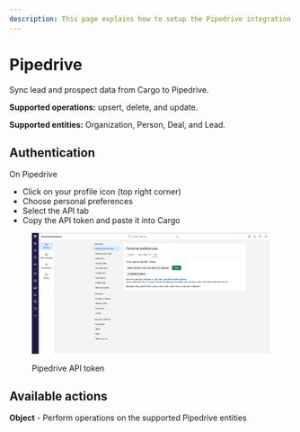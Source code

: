 ```yaml
---
description: This page explains how to setup the Pipedrive integration on Cargo.
---
```


# Pipedrive

Sync lead and prospect data from Cargo to Pipedrive.

**Supported operations:** upsert, delete, and update.

**Supported entities:** Organization, Person, Deal, and Lead.

## Authentication

On Pipedrive

* Click on your profile icon (top right corner)
* Choose personal preferences
* Select the API tab
* Copy the API token and paste it into Cargo

<figure><img src="../.gitbook/assets/Untitled.png" alt=""><figcaption><p>Pipedrive API token</p></figcaption></figure>

## Available actions

**Object** - Perform operations on the supported Pipedrive entities&#x20;
